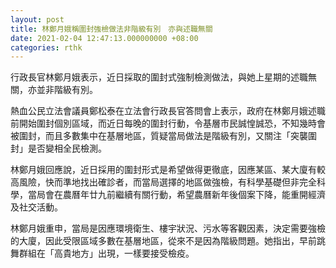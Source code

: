 ```yaml
---
layout: post
title: 林鄭月娥稱圍封強檢做法非階級有別　亦與述職無關
date: 2021-02-04 12:47:13.000000000 +08:00
categories: rthk
---
```


行政長官林鄭月娥表示，近日採取的圍封式強制檢測做法，與她上星期的述職無關，亦並非階級有別。

熱血公民立法會議員鄭松泰在立法會行政長官答問會上表示，政府在林鄭月娥述職前開始圍封個別區域，而近日每晚的圍封行動，令基層市民誠惶誠恐，不知幾時會被圍封，而且多數集中在基層地區，質疑當局做法是階級有別，又關注「突襲圍封」是否變相全民檢測。

林鄭月娥回應說，近日採用的圍封形式是希望做得更徹底，因應某區、某大廈有較高風險，快而準地找出確診者，而當局選擇的地區做強檢，有科學基礎但非完全科學，當局會在農曆年廿九前繼續有關行動，希望農曆新年後個案下降，能重開經濟及社交活動。

林鄭月娥重申，當局是因應環境衛生、樓宇狀況、污水等客觀因素，決定需要強檢的大廈，因此受限區域多數在基層地區，從來不是因為階級問題。她指出，早前跳舞群組在「高貴地方」出現，一樣要接受檢疫。
